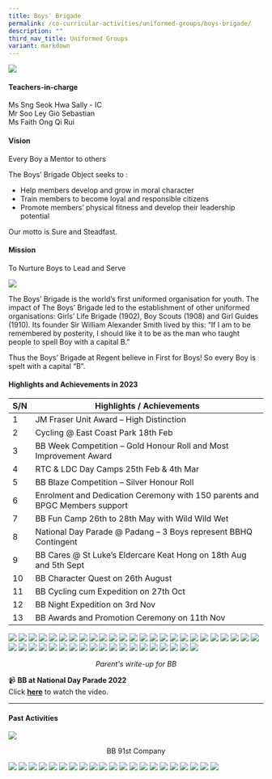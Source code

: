```yaml
---
title: Boys' Brigade
permalink: /co-curricular-activities/uniformed-groups/boys-brigade/
description: ""
third_nav_title: Uniformed Groups
variant: markdown
---
```

![](/images/CCA/Boys%20Brigade/BBBanner%20-%202023.jpg)

#### Teachers-in-charge  
Ms Sng Seok Hwa Sally - IC  
Mr Soo Ley Gio Sebastian  
Ms Faith Ong Qi Rui

#### Vision  
Every Boy a Mentor to others

The Boys’ Brigade Object seeks to :

*   Help members develop and grow in moral character
*   Train members to become loyal and responsible citizens
*   Promote members’ physical fitness and develop their leadership potential

Our motto is Sure and Steadfast.

#### Mission  
To Nurture Boys to Lead and Serve

![](/images/CCA/2022%20Boys%20Brigade%20Fun.jpg)

The Boys’ Brigade is the world’s first uniformed organisation for youth. The impact of The Boys’ Brigade led to the establishment of other uniformed organisations: Girls’ Life Brigade (1902), Boy Scouts (1908) and Girl Guides (1910). Its founder Sir William Alexander Smith lived by this: “If I am to be remembered by posterity, I should like it to be as the man who taught people to spell Boy with a capital B.”

Thus the Boys’ Brigade at Regent believe in First for Boys! So every Boy is spelt with a capital “B”.

#### Highlights and Achievements in 2023

| S/N | Highlights / Achievements |
| -------- | -------- |
| 1     | JM Fraser Unit Award – High Distinction |
| 2     | Cycling @ East Coast Park 18th Feb |
| 3     | BB Week Competition – Gold Honour Roll and Most Improvement Award |
| 4     | RTC &amp; LDC Day Camps 25th Feb &amp; 4th Mar |
| 5     | BB Blaze Competition – Silver Honour Roll |
| 6     | Enrolment and Dedication Ceremony with 150 parents and BPGC Members support |
| 7     | BB Fun Camp 26th to 28th May with Wild Wild Wet |
| 8     | National Day Parade @ Padang – 3 Boys represent BBHQ Contingent |
| 9     | BB Cares @ St Luke’s Eldercare Keat Hong on 18th Aug and 5th Sept |
| 10    | BB Character Quest on 26th August |
| 11     | BB Cycling cum Expedition on 27th Oct |
| 12    | BB Night Expedition on 3rd Nov |
| 13     | BB Awards and Promotion Ceremony on 11th Nov  |

![](/images/CCA/Boys%20Brigade/BB2023-1.jpeg)
![](/images/CCA/Boys%20Brigade/BB2023-2.jpeg)
![](/images/CCA/Boys%20Brigade/BB2023-3.jpeg)
![](/images/CCA/Boys%20Brigade/BB2023-4.jpeg)
![](/images/CCA/Boys%20Brigade/BB2023-5.jpeg)
![](/images/CCA/Boys%20Brigade/BB2023-6.jpeg)
![](/images/CCA/Boys%20Brigade/BB2023-7.jpeg)
![](/images/CCA/Boys%20Brigade/BB2023-8.jpeg)
![](/images/CCA/Boys%20Brigade/BB2023-9.jpeg)
![](/images/CCA/Boys%20Brigade/BB2023-10.jpeg)
![](/images/CCA/Boys%20Brigade/BB2023-11.jpeg)
![](/images/CCA/Boys%20Brigade/BB2023-12.jpeg)
![](/images/CCA/Boys%20Brigade/BB2023-13.jpeg)
![](/images/CCA/Boys%20Brigade/BB2023-14.jpeg)
![](/images/CCA/Boys%20Brigade/BB2023-15.jpeg)
![](/images/CCA/Boys%20Brigade/BB2023-16.jpeg)
![](/images/CCA/Boys%20Brigade/BB2023-17.jpeg)
![](/images/CCA/Boys%20Brigade/BB2023-18.jpeg)
![](/images/CCA/Boys%20Brigade/BB2023-19.jpeg)
![](/images/CCA/Boys%20Brigade/BB2023-20.jpeg)
![](/images/CCA/Boys%20Brigade/BB2023-21.jpeg)
![](/images/CCA/Boys%20Brigade/BB2023-22.jpeg)
![](/images/CCA/Boys%20Brigade/BB2023-23.jpeg)
![](/images/CCA/Boys%20Brigade/BB2023-24.jpeg)
![](/images/CCA/Boys%20Brigade/BB2023-25.jpeg)
![](/images/CCA/Boys%20Brigade/BB2023-26.jpeg)
![](/images/CCA/Boys%20Brigade/BB2023-27.jpeg)
![](/images/CCA/Boys%20Brigade/BB2023-28.jpeg)
![](/images/CCA/Boys%20Brigade/BB2023-29.jpeg)
![](/images/CCA/Boys%20Brigade/BB2023-30.jpeg)
![](/images/CCA/Boys%20Brigade/BB2023-31.jpeg)
![](/images/CCA/Boys%20Brigade/BB2023-32.jpeg)
![](/images/CCA/Boys%20Brigade/BB2023-33.jpeg)
![](/images/CCA/Boys%20Brigade/BB2023-34.jpeg)
![](/images/CCA/Boys%20Brigade/BB2023-35.jpeg)
![](/images/CCA/Boys%20Brigade/BB2023-36.jpeg)
![](/images/CCA/Boys%20Brigade/BB2023-37.jpeg)
![](/images/CCA/Boys%20Brigade/BB2023-38.jpeg)
![](/images/CCA/Boys%20Brigade/BB2023-39.jpeg)
![](/images/CCA/Boys%20Brigade/BB2023-40.jpeg)
![](/images/CCA/Boys%20Brigade/BB2023-41.jpeg)
![](/images/CCA/Boys%20Brigade/BB2023-42.jpeg)
![](/images/CCA/Boys%20Brigade/BB2023-43.jpeg)
![](/images/CCA/Boys%20Brigade/BB2023-44.jpeg)<center><i>Parent's write-up for BB</i></center>

📹 **BB at National Day Parade 2022**  
Click [**here**](https://youtu.be/sTGLww9N8WE) to watch the video.

---

#### **Past Activities**

![](/images/CCA/Boys%20Brigade/BB%2091st%20Company.jpg)<center>BB 91st Company</center>

![](/images/CCA/Boys%20Brigade/BB-1.jpg)
![](/images/CCA/Boys%20Brigade/BB-2.jpg)
![](/images/CCA/Boys%20Brigade/BB-3.jpg)
![](/images/CCA/Boys%20Brigade/BB-4.jpg)
![](/images/CCA/Boys%20Brigade/BB-5.jpg)
![](/images/CCA/Boys%20Brigade/BB-6.jpg)
![](/images/CCA/Boys%20Brigade/BB-7.jpg)
![](/images/CCA/Boys%20Brigade/BB-8.jpg)
![](/images/CCA/Boys%20Brigade/BB-9.jpg)
![](/images/CCA/Boys%20Brigade/BB-10.jpg)
![](/images/CCA/Boys%20Brigade/BB-11.jpg)
![](/images/CCA/Boys%20Brigade/BB-12.jpg)
![](/images/CCA/Boys%20Brigade/BB-13.jpg)
![](/images/CCA/Boys%20Brigade/BB-14.jpg)
![](/images/CCA/Boys%20Brigade/BB-15.jpg)
![](/images/CCA/Boys%20Brigade/BB-16.jpg)
![](/images/CCA/Boys%20Brigade/BB-17.jpg)
![](/images/CCA/Boys%20Brigade/BB-18.jpg)
![](/images/CCA/Boys%20Brigade/BB-19.jpg)
![](/images/CCA/Boys%20Brigade/BB-20.jpg)
![](/images/CCA/Boys%20Brigade/BB-21.jpg)